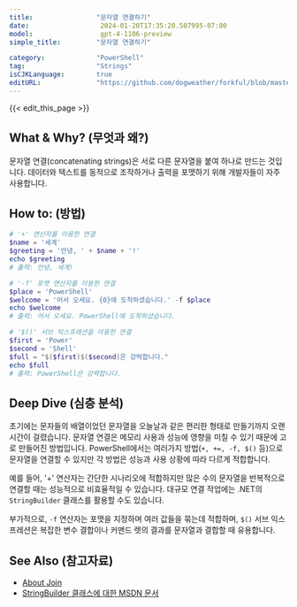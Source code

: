 ```yaml
---
title:                "문자열 연결하기"
date:                  2024-01-20T17:35:20.507995-07:00
model:                 gpt-4-1106-preview
simple_title:         "문자열 연결하기"

category:             "PowerShell"
tag:                  "Strings"
isCJKLanguage:        true
editURL:              "https://github.com/dogweather/forkful/blob/master/content/ko/powershell/concatenating-strings.md"
---
```


{{< edit_this_page >}}

## What & Why? (무엇과 왜?)
문자열 연결(concatenating strings)은 서로 다른 문자열을 붙여 하나로 만드는 것입니다. 데이터와 텍스트를 동적으로 조작하거나 출력을 포맷하기 위해 개발자들이 자주 사용합니다.

## How to: (방법)
```PowerShell
# '+' 연산자를 이용한 연결
$name = '세계'
$greeting = '안녕, ' + $name + '!'
echo $greeting
# 출력: 안녕, 세계!

# '-f' 포맷 연산자를 이용한 연결
$place = 'PowerShell'
$welcome = '어서 오세요. {0}에 도착하셨습니다.' -f $place
echo $welcome
# 출력: 어서 오세요. PowerShell에 도착하셨습니다.

# '$()' 서브 익스프레션을 이용한 연결
$first = 'Power'
$second = 'Shell'
$full = "$($first)$($second)은 강력합니다."
echo $full
# 출력: PowerShell은 강력합니다.
```

## Deep Dive (심층 분석)
초기에는 문자들의 배열이었던 문자열을 오늘날과 같은 편리한 형태로 만들기까지 오랜 시간이 걸렸습니다. 문자열 연결은 메모리 사용과 성능에 영향을 미칠 수 있기 때문에 고로 만들어진 방법입니다. PowerShell에서는 여러가지 방법(`+, +=, -f, $()` 등)으로 문자열을 연결할 수 있지만 각 방법은 성능과 사용 상황에 따라 다르게 적합합니다.

예를 들어, '+' 연산자는 간단한 시나리오에 적합하지만 많은 수의 문자열을 반복적으로 연결할 때는 성능적으로 비효율적일 수 있습니다. 대규모 연결 작업에는 .NET의 `StringBuilder` 클래스를 활용할 수도 있습니다.

부가적으로, `-f` 연산자는 포맷을 지정하며 여러 값들을 묶는데 적합하며, `$()` 서브 익스프레션은 복잡한 변수 결합이나 커맨드 렛의 결과를 문자열과 결합할 때 유용합니다.

## See Also (참고자료)

- [About Join](https://docs.microsoft.com/en-us/powershell/module/microsoft.powershell.core/about/about_join)
- [StringBuilder 클래스에 대한 MSDN 문서](https://docs.microsoft.com/en-us/dotnet/api/system.text.stringbuilder)

